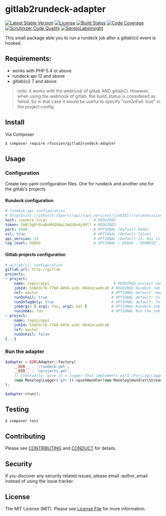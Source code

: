 gitlab2rundeck-adapter
======================

[![Latest Stable Version](https://poser.pugx.org/rfussien/gitlab2rundeck-adapter/v/stable)](https://packagist.org/packages/rfussien/gitlab2rundeck-adapter)
[![License](https://poser.pugx.org/rfussien/gitlab2rundeck-adapter/license)](https://packagist.org/packages/rfussien/gitlab2rundeck-adapter)
[![Build Status](https://travis-ci.org/rfussien/gitlab2rundeck-adapter.svg?branch=master)](https://travis-ci.org/rfussien/gitlab2rundeck-adapter)
[![Code Coverage](https://scrutinizer-ci.com/g/rfussien/gitlab2rundeck-adapter/badges/coverage.png?b=master)](https://scrutinizer-ci.com/g/rfussien/gitlab2rundeck-adapter/?branch=master)
[![Scrutinizer Code Quality](https://scrutinizer-ci.com/g/rfussien/gitlab2rundeck-adapter/badges/quality-score.png?b=master)](https://scrutinizer-ci.com/g/rfussien/gitlab2rundeck-adapter/?branch=master)
[![SensioLabsInsight](https://insight.sensiolabs.com/projects/02cd6dc2-07ad-4418-9be8-6795211ea211/mini.png)](https://insight.sensiolabs.com/projects/02cd6dc2-07ad-4418-9be8-6795211ea211)

This small package able you to run a rundeck job after a gitlab(ci) event is hooked.

## Requirements:
- works with PHP 5.4 or above
- rundeck api 12 and above
- gitlab(ci) 7 and above

> note:
    it works with the webhook of gitlab AND gitlabCI. However, when using the
    webhook of gitlab, the build_status is considered as failed. So in that case
    it would be useful to specify "runOnFail: true" in the project config.

## Install

Via Composer

``` bash
$ composer require rfussien/gitlab2rundeck-adapter
```

## Usage

### Configuration

Create two yaml configuration files. One for rundeck and another one for the gitlab's projects

#### Rundeck configuration

```yaml
# rundeck api configuration
# http{$ssl}://{$host}:{$port}/api/{api_version}/{jobID}/(run|executions)
host: rundeck.local                     # REQUIRED
token: CmBl3gDr8ua6uMXQS0pLSmGUDvHjdOl7 # REQUIRED
port: 4440                              # OPTIONAL (Default 4440)
ssl: true                               # OPTIONAL (Default false)
api_version: 13                         # OPTIONAL (Default 13. Has to be >= 12)
log_level: DEBUG                        # OPTIONAL ('DEBUG','VERBOSE','INFO','WARN','ERROR')
```

#### Gitlab projects configuration

```yaml
# gitlab(ci) configuration
gitlab_url: http://gitlab
projects:
- project:
    name: repos/app1                             # REQUIRED project name (w/o the base_url)
    jobId: 558d3c76-7768-4056-a10c-0842ecae0ca9 # REQUIRED Rundeck Job UUID
    ref: master                                 # OPTIONAL default: master. Project branch
    runOnFail: true                             # OPTIONAL default: false. Run the job even if the tests failed
    runOnTagOnly: true                          # OPTIONAL default: false. Run the job only when a tag is done (useful for release deployment)
    jobArgs: { arg1: foo, arg2: bar }           # OPTIONAL Rundeck Job arguments
    runJobAs: foo                               # OPTIONAL Run the job as the given user
- project:
    name: repos/app2
    jobId: 558d3c76-7768-4056-a10c-0842ecae0ca8
    ref: master
    runOnFail: false
[...]
```

### Run the adapter

```php
$adapter = G2R\Adapter::factory(
    __DIR__ . '/rundeck.yml',
    __DIR__ . '/projects.yml',
    // Eventually, give it a logger that implements psr3 (Psr\Log\LoggerInterface)
    (new Monolog\Logger('g2r'))->pushHandler(new Monolog\Handler\StreamHandler('./g2r.log'))
);

$adapter->run();
```

## Testing

``` bash
$ composer test
```

## Contributing

Please see [CONTRIBUTING](CONTRIBUTING.md) and [CONDUCT](CONDUCT.md) for details.

## Security

If you discover any security related issues, please email :author_email instead of using the issue tracker.

## License

The MIT License (MIT). Please see [License File](LICENSE.md) for more information.
